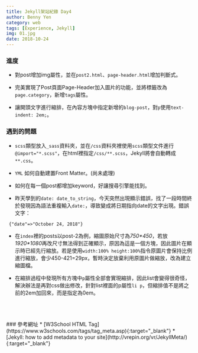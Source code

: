 ```yaml
---
title: Jekyll架站紀錄 Day4
author: Benny Yen
category: web
tags: [Experience, Jekyll]
img: 01.jpg
date: 2018-10-24
---
```


### 進度  
* 對post增加img屬性，並在`post2.html`、`page-header.html`增加判斷式。

* 完美實現了Post頁面Page-Header加入圖片的功能，並將標籤改為`page.category`，新增`tags`屬性。

* 讓開頭文字進行縮排，在內容方塊中指定新增的`blog-post`，對`p`使用`text-indent: 2em;`。

### 遇到的問題  
* `scss`類型放入`_sass`資料夾，並在`/css`資料夾裡使用`scss`類型文件進行`@import="*.scss"`，在html裡指定`/css/**.scss`，Jekyll將會自動轉成`**.css`。  

* `YML` 如何自動建置Front Matter。(尚未處理) 

* 如何在每一個post都增加keyword，好讓搜尋引擎能找到。

* 昨天學到的`date: date_to_string`，今天突然出現顯示錯誤，找了一段時間終於發現因為語法重複輸入`date:`，導致變成將日期指向date的文字出現。錯誤文字：
```html
 {"date"=>"October 24, 2018"}
```
* 在`index`裡的posts以post-2為例，縮圖原始尺寸為*750\*450*，若放*1920\*1080*再改尺寸無法得到正確顯示，原因為這是一個方塊，因此圖片在顯示時已經先行縮放。若是使用`width:100% height:100%`指令原圖片會保持比例進行縮放，會少450-421=29px，暫時決定放棄利用原圖片做縮放，改為建立縮圖檔。

* 在縮排過程中發現所有方塊中`p`屬性全部會實現縮排，因此list會變得很奇怪，解決辦法是再對css做出修改，針對list裡面的p屬性`li p`，但縮排值不是將之前的2em加回來，而是指定為0em。
<br>
<br>
<br>
### 參考網址
* [W3School HTML <meta> Tag](https://www.w3schools.com/tags/tag_meta.asp){:target="_blank"}
* [Jekyll: how to add metadata to your site](http://vrepin.org/vr/JekyllMeta/){:target="_blank"}